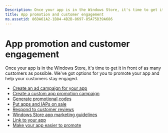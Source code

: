 ```yaml
---
Description: Once your app is in the Windows Store, it's time to get it in front of as many customers as possible.
title: App promotion and customer engagement
ms.assetid: 86DA61A2-1B84-4B2B-8697-85A75D39A686
---
```


# App promotion and customer engagement


Once your app is in the Windows Store, it's time to get it in front of as many customers as possible. We've got options for you to promote your app and help your customers stay engaged.

-   [Create an ad campaign for your app](create-an-ad-campaign-for-your-app.md)
-   [Create a custom app promotion campaign](create-a-custom-app-promotion-campaign.md)
-   [Generate promotional codes](generate-promotional-codes.md)
-   [Put apps and IAPs on sale](put-apps-and-iaps-on-sale.md)
-   [Respond to customer reviews](respond-to-customer-reviews.md)
-   [Windows Store app marketing guidelines](app-marketing-guidelines.md)
-   [Link to your app](link-to-your-app.md)
-   [Make your app easier to promote](make-your-app-easier-to-promote.md)

 

 






<!--HONumber=May16_HO4-->


